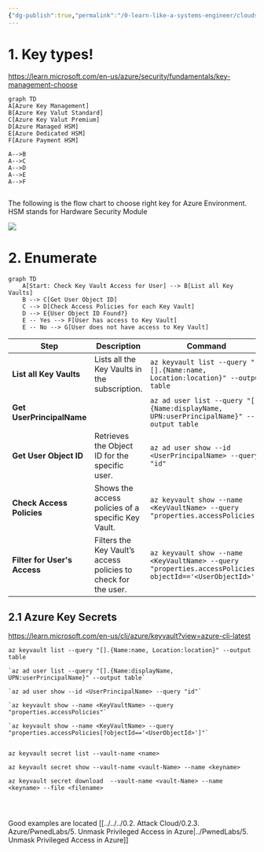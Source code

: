 ```yaml
---
{"dg-publish":true,"permalink":"/0-learn-like-a-systems-engineer/clouds/azure/azure-services/azure-key-vault/","noteIcon":"","created":"2025-04-15T14:11:19.585-04:00"}
---
```







# 1.  Key types!
https://learn.microsoft.com/en-us/azure/security/fundamentals/key-management-choose

```mermaid
graph TD
A[Azure Key Management]
B[Azure Key Valut Standard]
C[Azure Key Valut Premium]
D[Azure Managed HSM]
E[Azure Dedicated HSM]
F[Azure Payment HSM]

A-->B
A-->C
A-->D
A-->E
A-->F


```

The following is the flow chart to choose right key for Azure Environment. 
HSM stands for Hardware Security Module


![](https://i.imgur.com/hSP2I2f.png)




# 2. Enumerate
```mermaid
graph TD
    A[Start: Check Key Vault Access for User] --> B[List all Key Vaults]
    B --> C[Get User Object ID]
    C --> D[Check Access Policies for each Key Vault]
    D --> E{User Object ID Found?}
    E -- Yes --> F[User has access to Key Vault]
    E -- No --> G[User does not have access to Key Vault]

```

| **Step**                     | **Description**                                                | **Command**                                                                                               |
| ---------------------------- | -------------------------------------------------------------- | --------------------------------------------------------------------------------------------------------- |
| **List all Key Vaults**      | Lists all the Key Vaults in the subscription.                  | `az keyvault list --query "[].{Name:name, Location:location}" --output table`                             |
| **Get UserPrincipalName**    |                                                                | `az ad user list --query "[].{Name:displayName, UPN:userPrincipalName}" --output table`                   |
| **Get User Object ID**       | Retrieves the Object ID for the specific user.                 | `az ad user show --id <UserPrincipalName> --query "id"`                                                   |
| **Check Access Policies**    | Shows the access policies of a specific Key Vault.             | `az keyvault show --name <KeyVaultName> --query "properties.accessPolicies"`                              |
| **Filter for User's Access** | Filters the Key Vault’s access policies to check for the user. | `az keyvault show --name <KeyVaultName> --query "properties.accessPolicies[?objectId=='<UserObjectId>']"` |


## 2.1 Azure Key Secrets
https://learn.microsoft.com/en-us/cli/azure/keyvault?view=azure-cli-latest
```
az keyvault list --query "[].{Name:name, Location:location}" --output table

`az ad user list --query "[].{Name:displayName, UPN:userPrincipalName}" --output table`

`az ad user show --id <UserPrincipalName> --query "id"`

`az keyvault show --name <KeyVaultName> --query "properties.accessPolicies"`

`az keyvault show --name <KeyVaultName> --query "properties.accessPolicies[?objectId=='<UserObjectId>']"`


az keyvault secret list --vault-name <name>

az keyvault secret show --vault-name <vault-Name> --name <keyname>

az keyvault secret download  --vault-name <vault-Name> --name <keyname> --file <filename>




```


Good examples are located [[../../../0.2. Attack Cloud/0.2.3. Azure/PwnedLabs/5. Unmask Privileged Access in Azure\|../PwnedLabs/5. Unmask Privileged Access in Azure]]
